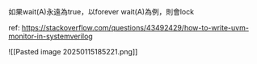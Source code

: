 如果wait(A)永遠為true，以forever wait(A)為例，則會lock

ref: https://stackoverflow.com/questions/43492429/how-to-write-uvm-monitor-in-systemverilog

![[Pasted image 20250115185221.png]]
